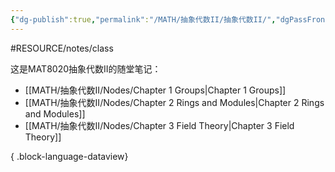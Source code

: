 ```yaml
---
{"dg-publish":true,"permalink":"/MATH/抽象代数II/抽象代数II/","dgPassFrontmatter":true}
---
```


#RESOURCE/notes/class 

这是MAT8020抽象代数II的随堂笔记：

- [[MATH/抽象代数II/Nodes/Chapter 1 Groups\|Chapter 1 Groups]]
- [[MATH/抽象代数II/Nodes/Chapter 2 Rings and Modules\|Chapter 2 Rings and Modules]]
- [[MATH/抽象代数II/Nodes/Chapter 3 Field Theory\|Chapter 3 Field Theory]]

{ .block-language-dataview}


